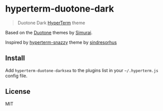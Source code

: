 # hyperterm-duotone-dark

> Duotone Dark [HyperTerm](https://hyperterm.org) theme

Based on the [Duotone](http://simurai.com/projects/2016/01/01/duotone-themes) themes by [Simurai](http://simurai.com/).

Inspired by [hyperterm-snazzy](https://github.com/sindresorhus/hyperterm-snazzy) theme by [sindresorhus](https://github.com/sindresorhus)

## Install

Add `hyperterm-duotone-darksea` to the plugins list in your `~/.hyperterm.js` config file.


## License

MIT 

